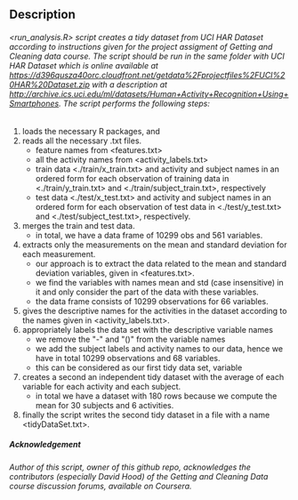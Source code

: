 ## Description

###### <run_analysis.R> script creates a tidy dataset from UCI HAR Dataset according to instructions given for the project assigment of Getting and Cleaning data course. The script should be run in the same folder with UCI HAR Dataset which is online available at <https://d396qusza40orc.cloudfront.net/getdata%2Fprojectfiles%2FUCI%20HAR%20Dataset.zip> with a description at <http://archive.ics.uci.edu/ml/datasets/Human+Activity+Recognition+Using+Smartphones>. The script performs the following steps:


1. loads the necessary R packages, <dplyr> and <reshape2>
2. reads all the necessary .txt files.
   * feature names from <features.txt>
   * all the activity names from <activity_labels.txt>	 
   * train data <./train/x_train.txt> and activity and subject names in an ordered form for each observation of training data in <./train/y_train.txt> and <./train/subject_train.txt>, respectively
   * test data <./test/x_test.txt> and activity and subject names in an ordered form for each observation of test data in <./test/y_test.txt> and <./test/subject_test.txt>, respectively.
3. merges the train and test data.
   * in total, we have a data frame of 10299 obs and 561 variables.
4. extracts only the measurements on the mean and standard deviation for each measurement.
   * our approach is to extract the data related to the mean and standard deviation variables, given in <features.txt>. 
   * we find the variables with names mean and std (case insensitive) in it and only consider the part of the data with these variables.
   * the data frame consists of 10299 observations for 66 variables. 
5. gives the descriptive names for the activities in the dataset according to the names given in <activity_labels.txt>.	
6. appropriately labels the data set with the descriptive variable names 
   * we remove the "-" and "()" from the variable names
   * we add the subject labels and activity names to our data, hence we have in total 10299 observations and 68 variables.
   * this can be considered as our first tidy data set, variable <dataExtracted>	
7. creates a second an independent tidy dataset with the average of each variable for each activity and each subject.
   * in total we have a dataset with 180 rows because we compute the mean for 30 subjects and 6 activities. 	
8. finally the script writes the second tidy dataset in a file with a name <tidyDataSet.txt>.



##### Acknowledgement	 		   		
	 	
###### Author of this script, owner of this github repo, acknowledges the contributors (especially David Hood) of the Getting and Cleaning Data course discussion forums, available on Coursera.  